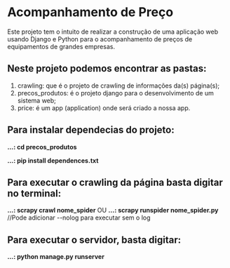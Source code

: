# Acompanhamento de Preço
Este projeto tem o intuito de realizar a construção de uma aplicação web usando Django e Python para o acompanhamento de preços de equipamentos de grandes empresas.

## Neste projeto podemos encontrar as pastas:
1. crawling: que é o projeto de crawling de informações da(s) página(s);
2. precos_produtos: é o projeto django para o desenvolvimento de um sistema web;
3. price: é um app (application) onde será criado a nossa app.

## Para instalar dependecias do projeto:
**...: cd precos_produtos**

**...: pip install dependences.txt**

## Para executar o crawling da página basta digitar no terminal:
**...: scrapy crawl nome_spider**
OU
**...: scrapy runspider nome_spider.py** //Pode adicionar --nolog para executar sem o log

## Para executar o servidor, basta digitar:
**...: python manage.py runserver**
